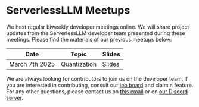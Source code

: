 # ServerlessLLM Meetups

We host regular biweekly developer meetings online. We will share project updates from the ServerlessLLM developer team presented during these meetings. Please find the materials of our previous meetups below:

Date           |Topic        |Slides
---------------|-------------|---------
March 7th 2025 |Quantization |[Slides](https://docs.google.com/presentation/d/1uSbP-LzGbbvPsemIAE6jCFsggYm_ATxQguCHDmdwoXE/edit?usp=sharing)

We are always looking for contributors to join us on the developer team. If you are interested in contributing, consult our [job board](https://github.com/orgs/ServerlessLLM/projects/2) and claim a feature. For any other questions, please contact us on [this email](mailto:Y.Fu@ed.ac.uk) or on [our Discord server](https://discord.gg/AEF8Gduvm8).

